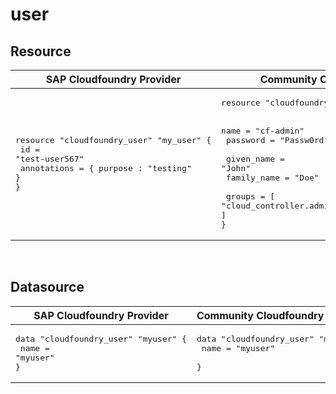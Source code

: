 # user


## Resource




|  SAP Cloudfoundry Provider |Community Cloudfoundry Provider |
| -- | -- |
|  <pre>resource "cloudfoundry_user" "my_user" {</br>  id          = "test-user567"</br>  annotations = { purpose : "testing" }</br>}</br></pre> |<pre>resource "cloudfoundry_user" "admin-service-user" {</br></br>    name = "cf-admin"</br>    password = "Passw0rd"</br></br>    given_name = "John"</br>    family_name = "Doe"</br></br>    groups = [ "cloud_controller.admin", "scim.read", "scim.write" ]</br>}</br></pre> |

<br/>

## Datasource




|  SAP Cloudfoundry Provider | Community Cloudfoundry Provider  |
| -- | -- |
| <pre>data "cloudfoundry_user" "myuser" {</br>  name = "myuser"</br>}</br></pre>|<pre>data "cloudfoundry_user" "myuser" {</br>    name = "myuser"    </br>}</br></pre> |  
